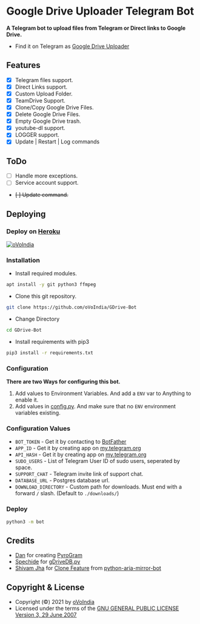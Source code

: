 # Google Drive Uploader Telegram Bot
**A Telegram bot to upload files from Telegram or Direct links to Google Drive.**
- Find it on Telegram as [Google Drive Uploader](https://t.me/HxGDriveRobot)

## Features
- [X] Telegram files support.
- [X] Direct Links support.
- [X] Custom Upload Folder.
- [X] TeamDrive Support.
- [X] Clone/Copy Google Drive Files.
- [X] Delete Google Drive Files.
- [X] Empty Google Drive trash.
- [X] youtube-dl support.
- [X] LOGGER support.
- [X] Update | Restart | Log commands
## ToDo 
- [ ] Handle more exceptions.
- [ ] Service account support.
- ~~[ ] Update command.~~

## Deploying

### Deploy on [Heroku ](https://heroku.com)
[![oVoIndia](https://www.herokucdn.com/deploy/button.svg)](https://heroku.com/?deploy=https://github.com/vivian-wis/GDrive-Bot)

### Installation
- Install required modules.
```sh
apt install -y git python3 ffmpeg
```
- Clone this git repository.
```sh 
git clone https://github.com/oVoIndia/GDrive-Bot
```
- Change Directory
```sh 
cd GDrive-Bot
```
- Install requirements with pip3
```sh 
pip3 install -r requirements.txt
```

### Configuration
**There are two Ways for configuring this bot.**
1. Add values to Environment Variables. And add a `ENV` var to Anything to enable it.
2. Add values in [config.py](./bot/config.py). And make sure that no `ENV` environment variables existing.

### Configuration Values
- `BOT_TOKEN` - Get it by contacting to [BotFather](https://t.me/botfather)
- `APP_ID` - Get it by creating app on [my.telegram.org](https://my.telegram.org/apps)
- `API_HASH` - Get it by creating app on [my.telegram.org](https://my.telegram.org/apps)
- `SUDO_USERS` - List of Telegram User ID of sudo users, seperated by space.
- `SUPPORT_CHAT` - Telegram invite link of support chat.
- `DATABASE_URL` - Postgres database url.
- `DOWNLOAD_DIRECTORY` - Custom path for downloads. Must end with a forward `/` slash. (Default to `./downloads/`)

### Deploy 
```sh 
python3 -m bot
```

## Credits
- [Dan](https://github.com/delivrance) for creating [PyroGram](https://pyrogram.org)
- [Spechide](https://github.com/Spechide) for [gDriveDB.py](./bot/helpers/sql_helper/gDriveDB.py)
- [Shivam Jha](https://github.com/lzzy12) for [Clone Feature](./bot/helpers/gdrive_utils/gDrive.py) from [python-aria-mirror-bot](https://github.com/lzzy12/python-aria-mirror-bot)

## Copyright & License
- Copyright (©) 2021 by [oVoIndia](https://github.com/oVoIndia)
- Licensed under the terms of the [GNU GENERAL PUBLIC LICENSE Version 3, 29 June 2007](./LICENSE)
